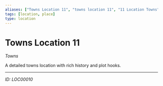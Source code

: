 ```yaml
---
aliases: ["Towns Location 11", "towns location 11", "11 Location Towns"]
tags: [location, place]
type: location
---
```


# Towns Location 11

*Towns*

A detailed towns location with rich history and plot hooks.

---
*ID: LOC00010*